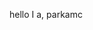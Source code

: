 hello I a, parkamc

<!---
parkamc/parkamc is a ✨ special ✨ repository because its `README.md` (this file) appears on your GitHub profile.
You can click the Preview link to take a look at your changes.
--->
